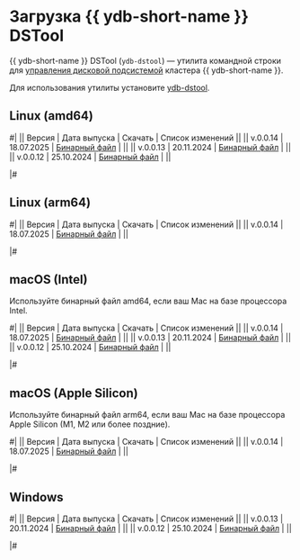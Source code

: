 # Загрузка {{ ydb-short-name }} DSTool

{{ ydb-short-name }} DSTool (`ydb-dstool`) — утилита командной строки для [управления дисковой подсистемой](../maintenance/manual/index.md) кластера {{ ydb-short-name }}.

Для использования утилиты установите [ydb-dstool](../reference/ydb-dstool/install.md).


## Linux (amd64)

#|
|| Версия | Дата выпуска | Скачать | Список изменений ||
|| v.0.0.14 | 18.07.2025 | [Бинарный файл](https://storage.yandexcloud.net/yandexcloud-ydb-dstool/release/0.0.14/linux/amd64/ydb-dstool) | ||
|| v.0.0.13 | 20.11.2024 | [Бинарный файл](https://storage.yandexcloud.net/yandexcloud-ydb-dstool/release/0.0.13/linux/amd64/ydb-dstool) | ||
|| v.0.0.12 | 25.10.2024 | [Бинарный файл](https://storage.yandexcloud.net/yandexcloud-ydb-dstool/release/0.0.12/linux/amd64/ydb-dstool) | ||

|#

## Linux (arm64)

#|
|| Версия | Дата выпуска | Скачать | Список изменений ||
|| v.0.0.14 | 18.07.2025 | [Бинарный файл](https://storage.yandexcloud.net/yandexcloud-ydb-dstool/release/0.0.14/linux/arm64/ydb-dstool) | ||

|#

## macOS (Intel)

Используйте бинарный файл amd64, если ваш Mac на базе процессора Intel.

#|
|| Версия | Дата выпуска | Скачать | Список изменений ||
|| v.0.0.14 | 18.07.2025 | [Бинарный файл](https://storage.yandexcloud.net/yandexcloud-ydb-dstool/release/0.0.14/darwin/amd64/ydb-dstool) | ||
|| v.0.0.13 | 20.11.2024 | [Бинарный файл](https://storage.yandexcloud.net/yandexcloud-ydb-dstool/release/0.0.13/darwin/amd64/ydb-dstool) | ||
|| v.0.0.12 | 25.10.2024 | [Бинарный файл](https://storage.yandexcloud.net/yandexcloud-ydb-dstool/release/0.0.12/darwin/amd64/ydb-dstool) | ||

|#

## macOS (Apple Silicon)

Используйте бинарный файл arm64, если ваш Mac на базе процессора Apple Silicon (M1, M2 или более поздние).

#|
|| Версия | Дата выпуска | Скачать | Список изменений ||
|| v.0.0.14 | 18.07.2025 | [Бинарный файл](https://storage.yandexcloud.net/yandexcloud-ydb-dstool/release/0.0.14/darwin/arm64/ydb-dstool) | ||

|#

## Windows

#|
|| Версия | Дата выпуска | Скачать | Список изменений ||
|| v.0.0.13 | 20.11.2024 | [Бинарный файл](https://storage.yandexcloud.net/yandexcloud-ydb-dstool/release/0.0.13/darwin/amd64/ydb-dstool) | ||
|| v.0.0.12 | 25.10.2024 | [Бинарный файл](https://storage.yandexcloud.net/yandexcloud-ydb-dstool/release/0.0.12/darwin/amd64/ydb-dstool) | ||

|#